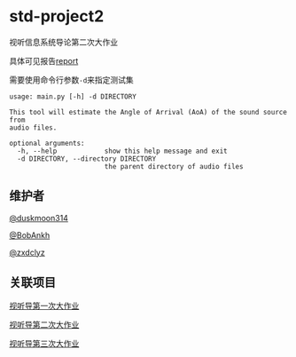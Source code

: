 # std-project2

视听信息系统导论第二次大作业

具体可见报告[report](report.pdf)

需要使用命令行参数`-d`来指定测试集

```console
usage: main.py [-h] -d DIRECTORY

This tool will estimate the Angle of Arrival (AoA) of the sound source from
audio files.

optional arguments:
  -h, --help            show this help message and exit
  -d DIRECTORY, --directory DIRECTORY
                        the parent directory of audio files
```

## 维护者

[@duskmoon314](https://github.com/duskmoon314)

[@BobAnkh](https://github.com/BobAnkh)

[@zxdclyz](https://github.com/zxdclyz)

## 关联项目

[视听导第一次大作业](https://github.com/zxdclyz/std-project1)

[视听导第二次大作业](https://github.com/duskmoon314/std-project2)

[视听导第三次大作业](https://github.com/BobAnkh/std-project3)

